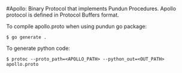 #Apollo: Binary Protocol that implements Pundun Procedures.
Apollo protocol is defined in Protocol Buffers format.

To compile apollo.proto when using pundun go package:
```shell
$ go generate .
```

To generate python code:
```shell
$ protoc --proto_path=<APOLLO_PATH> --python_out=<OUT_PATH> apollo.proto
```
